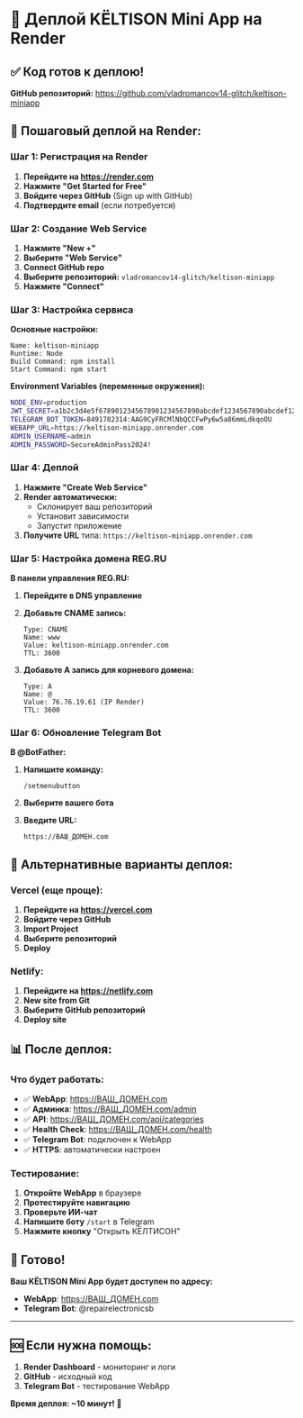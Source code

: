 # 🚀 Деплой KЁLTISON Mini App на Render

## ✅ Код готов к деплою!

**GitHub репозиторий:** https://github.com/vladromancov14-glitch/keltison-miniapp

## 🎯 Пошаговый деплой на Render:

### **Шаг 1: Регистрация на Render**

1. **Перейдите на https://render.com**
2. **Нажмите "Get Started for Free"**
3. **Войдите через GitHub** (Sign up with GitHub)
4. **Подтвердите email** (если потребуется)

### **Шаг 2: Создание Web Service**

1. **Нажмите "New +"**
2. **Выберите "Web Service"**
3. **Connect GitHub repo**
4. **Выберите репозиторий:** `vladromancov14-glitch/keltison-miniapp`
5. **Нажмите "Connect"**

### **Шаг 3: Настройка сервиса**

**Основные настройки:**
```
Name: keltison-miniapp
Runtime: Node
Build Command: npm install
Start Command: npm start
```

**Environment Variables (переменные окружения):**
```bash
NODE_ENV=production
JWT_SECRET=a1b2c3d4e5f6789012345678901234567890abcdef1234567890abcdef1234567890abcdef1234567890abcdef1234567890abcdef
TELEGRAM_BOT_TOKEN=8491782314:AAG9CyFRCMlNbQCCFwPy6w5a86mmLdkqoOU
WEBAPP_URL=https://keltison-miniapp.onrender.com
ADMIN_USERNAME=admin
ADMIN_PASSWORD=SecureAdminPass2024!
```

### **Шаг 4: Деплой**

1. **Нажмите "Create Web Service"**
2. **Render автоматически:**
   - Склонирует ваш репозиторий
   - Установит зависимости
   - Запустит приложение
3. **Получите URL** типа: `https://keltison-miniapp.onrender.com`

### **Шаг 5: Настройка домена REG.RU**

**В панели управления REG.RU:**

1. **Перейдите в DNS управление**
2. **Добавьте CNAME запись:**
   ```
   Type: CNAME
   Name: www
   Value: keltison-miniapp.onrender.com
   TTL: 3600
   ```

3. **Добавьте A запись для корневого домена:**
   ```
   Type: A
   Name: @
   Value: 76.76.19.61 (IP Render)
   TTL: 3600
   ```

### **Шаг 6: Обновление Telegram Bot**

**В @BotFather:**

1. **Напишите команду:**
   ```
   /setmenubutton
   ```

2. **Выберите вашего бота**

3. **Введите URL:**
   ```
   https://ВАШ_ДОМЕН.com
   ```

## 🔧 Альтернативные варианты деплоя:

### **Vercel (еще проще):**

1. **Перейдите на https://vercel.com**
2. **Войдите через GitHub**
3. **Import Project**
4. **Выберите репозиторий**
5. **Deploy**

### **Netlify:**

1. **Перейдите на https://netlify.com**
2. **New site from Git**
3. **Выберите GitHub репозиторий**
4. **Deploy site**

## 📊 После деплоя:

### **Что будет работать:**

- ✅ **WebApp**: https://ВАШ_ДОМЕН.com
- ✅ **Админка**: https://ВАШ_ДОМЕН.com/admin
- ✅ **API**: https://ВАШ_ДОМЕН.com/api/categories
- ✅ **Health Check**: https://ВАШ_ДОМЕН.com/health
- ✅ **Telegram Bot**: подключен к WebApp
- ✅ **HTTPS**: автоматически настроен

### **Тестирование:**

1. **Откройте WebApp** в браузере
2. **Протестируйте навигацию**
3. **Проверьте ИИ-чат**
4. **Напишите боту** `/start` в Telegram
5. **Нажмите кнопку** "Открыть КЁЛТИСОН"

## 🎉 Готово!

**Ваш KЁLTISON Mini App будет доступен по адресу:**
- **WebApp**: https://ВАШ_ДОМЕН.com
- **Telegram Bot**: @repairelectronicsb

---

## 🆘 Если нужна помощь:

1. **Render Dashboard** - мониторинг и логи
2. **GitHub** - исходный код
3. **Telegram Bot** - тестирование WebApp

**Время деплоя: ~10 минут! 🚀**
